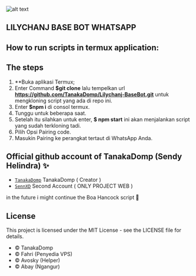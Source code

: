 ![alt text](https://k.top4top.io/p_3234vu2qp1.jpg?raw=true)

## LILYCHANJ BASE BOT WHATSAPP
## How to run scripts in termux application:

## The steps
1. **Buka aplikasi Termux;
2. Enter Command **$git clone** lalu tempelkan url **https://github.com/TanakaDomp/Lilychanj-BaseBot.git** untuk mengkloning  script yang ada di repo ini.
3. Enter **$npm i** di consol termux.
4. Tunggu untuk beberapa saat.
5. Setelah itu silahkan untuk enter, **$ npm start** ini akan menjalankan script yang sudah terkloning tadi.
6. Pilih Opsi Pairing code.
7. Masukin Pairing ke perangkat tertaut di WhatsApp Anda.


## Official github account of TanakaDomp (Sendy Helindra) ✨

- [`TanakaDomp`](https://github.com/TanakaDomp) TanakaDomp ( Creator )
- [`SennXD`](https://github.com/SennXD) Second Account ( ONLY PROJECT WEB )

in the future i might continue the Boa Hancock script 🌟

## License

This project is licensed under the MIT License - see the LICENSE file for details.







 
* © TanakaDomp
* © Fahri (Penyedia VPS)
* © Avosky (Helper)
* © Abay (Ngangur)
